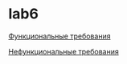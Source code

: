 # lab6
[Функциональные требования](https://github.com/N8uce/lab6/wiki/Функциональные-требования)

[Нефункциональные требования](https://github.com/N8uce/lab6/wiki/Нефункциональные-требования)
